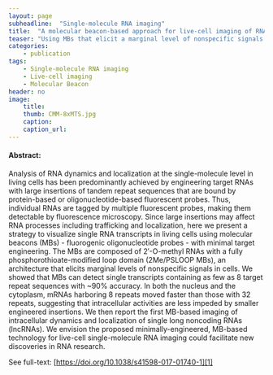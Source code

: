 ```yaml
---
layout: page
subheadline:  "Single-molecule RNA imaging"
title:  "A molecular beacon-based approach for live-cell imaging of RNA transcripts with minimal target engineering at the single-molecule level"
teaser: "Using MBs that elicit a marginal level of nonspecific signals (2Me/PSLOOP MBs), we showed that single RNA transcripts engineered with as few as 8 tandem repeats of an MB target sequence can be detected at the single-molecule level with high accuracy under standard widefield fluorescence microscopy."
categories:
    - publication
tags:
    - Single-molecule RNA imaging
    - Live-cell imaging
    - Molecular Beacon
header: no
image:
    title: 
    thumb: CMM-8xMTS.jpg
    caption: 
    caption_url: 
---
```



#### Abstract:

Analysis of RNA dynamics and localization at the single-molecule level in living cells has been predominantly achieved by engineering target RNAs with large insertions of tandem repeat sequences that are bound by protein-based or oligonucleotide-based fluorescent probes. Thus, individual RNAs are tagged by multiple fluorescent probes, making them detectable by fluorescence microscopy. Since large insertions may affect RNA processes including trafficking and localization, here we present a strategy to visualize single RNA transcripts in living cells using molecular beacons (MBs) - fluorogenic oligonucleotide probes - with minimal target engineering. The MBs are composed of 2′-O-methyl RNAs with a fully phosphorothioate-modified loop domain (2Me/PSLOOP MBs), an architecture that elicits marginal levels of nonspecific signals in cells. We showed that MBs can detect single transcripts containing as few as 8 target repeat sequences with ~90% accuracy. In both the nucleus and the cytoplasm, mRNAs harboring 8 repeats moved faster than those with 32 repeats, suggesting that intracellular activities are less impeded by smaller engineered insertions. We then report the first MB-based imaging of intracellular dynamics and localization of single long noncoding RNAs (lncRNAs). We envision the proposed minimally-engineered, MB-based technology for live-cell single-molecule RNA imaging could facilitate new discoveries in RNA research.

See full-text: [https://doi.org/10.1038/s41598-017-01740-1][1]

<img src="{{ site.urlimg }}CMM-8xMTS.jpg" alt="">

 [1]: https://doi.org/10.1038/s41598-017-01740-1